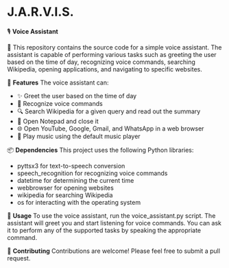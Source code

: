 # J.A.R.V.I.S.

🎙️ **Voice Assistant**

📁 This repository contains the source code for a simple voice assistant. The assistant is capable of performing various tasks such as greeting the user based on the time of day, recognizing voice commands, searching Wikipedia, opening applications, and navigating to specific websites.

🚀 **Features**
The voice assistant can:

- ✨ Greet the user based on the time of day
- 🎤 Recognize voice commands
- 🔍 Search Wikipedia for a given query and read out the summary
- 📝 Open Notepad and close it
- 🌐 Open YouTube, Google, Gmail, and WhatsApp in a web browser
- 🎵 Play music using the default music player

📦 **Dependencies**
This project uses the following Python libraries:

- pyttsx3 for text-to-speech conversion
- speech_recognition for recognizing voice commands
- datetime for determining the current time
- webbrowser for opening websites
- wikipedia for searching Wikipedia
- os for interacting with the operating system

🔧 **Usage**
To use the voice assistant, run the voice_assistant.py script. The assistant will greet you and start listening for voice commands. You can ask it to perform any of the supported tasks by speaking the appropriate command.

🤝 **Contributing**
Contributions are welcome! Please feel free to submit a pull request.
